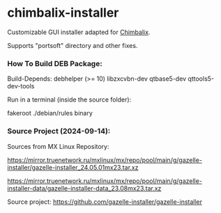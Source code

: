 chimbalix-installer
============

Customizable GUI installer adapted for [Chimbalix](https://github.com/Shedou/Chimbalix).

Supports "portsoft" directory and other fixes.

### How To Build DEB Package:
Build-Depends: debhelper (>= 10) libzxcvbn-dev qtbase5-dev qttools5-dev-tools

Run in a terminal (inside the source folder):

fakeroot ./debian/rules binary

### Source Project (2024-09-14):

Sources from MX Linux Repository:

https://mirror.truenetwork.ru/mxlinux/mx/repo/pool/main/g/gazelle-installer/gazelle-installer_24.05.01mx23.tar.xz

https://mirror.truenetwork.ru/mxlinux/mx/repo/pool/main/g/gazelle-installer-data/gazelle-installer-data_23.08mx23.tar.xz

Source project:
https://github.com/gazelle-installer/gazelle-installer
